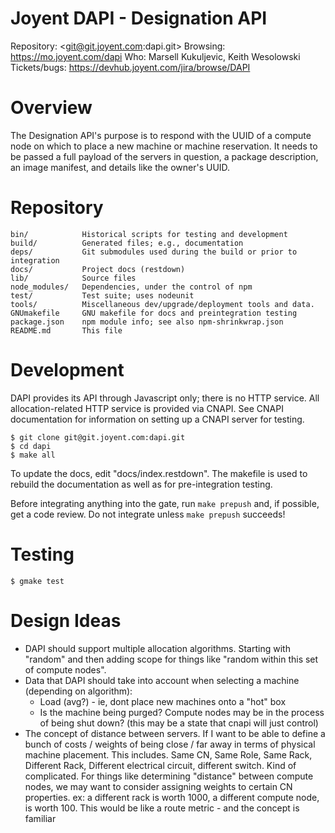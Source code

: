 # Joyent DAPI - Designation API

Repository: <git@git.joyent.com:dapi.git>
Browsing: <https://mo.joyent.com/dapi>
Who: Marsell Kukuljevic, Keith Wesolowski
Tickets/bugs: <https://devhub.joyent.com/jira/browse/DAPI>

# Overview

The Designation API's purpose is to respond with the UUID of a compute node on
which to place a new machine or machine reservation. It needs to be passed a
full payload of the servers in question, a package description, an image
manifest, and details like the owner's UUID.

# Repository

    bin/            Historical scripts for testing and development
    build/          Generated files; e.g., documentation
    deps/           Git submodules used during the build or prior to integration
    docs/           Project docs (restdown)
    lib/            Source files
    node_modules/   Dependencies, under the control of npm
    test/           Test suite; uses nodeunit
    tools/          Miscellaneous dev/upgrade/deployment tools and data.
    GNUmakefile     GNU makefile for docs and preintegration testing
    package.json    npm module info; see also npm-shrinkwrap.json
    README.md       This file

# Development

DAPI provides its API through Javascript only; there is no HTTP service.
All allocation-related HTTP service is provided via CNAPI.  See CNAPI
documentation for information on setting up a CNAPI server for testing.

	$ git clone git@git.joyent.com:dapi.git
	$ cd dapi
	$ make all

To update the docs, edit "docs/index.restdown".  The makefile is used to
rebuild the documentation as well as for pre-integration testing.

Before integrating anything into the gate, run `make prepush` and, if
possible, get a code review.  Do not integrate unless `make prepush`
succeeds!

# Testing

	$ gmake test

# Design Ideas

 * DAPI should support multiple allocation algorithms. Starting with "random"
   and then adding scope for things like "random within this set of compute
   nodes". 
 * Data that DAPI should take into account when selecting a machine (depending
   on algorithm):
     - Load (avg?) - ie, dont place new machines onto a "hot" box
     - Is the machine being purged? Compute nodes may be in the process of
       being shut down? (this may be a state that cnapi will just control)
 * The concept of distance between servers. If I want to be able to define a
   bunch of costs / weights of being close / far away in terms of physical
   machine placement. This includes. Same CN, Same Role, Same Rack, Different
   Rack, Different electrical circuit, different switch. Kind of complicated.
   For things like determining "distance" between compute nodes, we may want to
   consider assigning weights to certain CN properties. ex: a different rack is
   worth 1000, a different compute node, is worth 100. This would be like a
   route metric - and the concept is familiar
